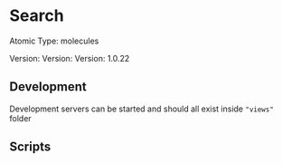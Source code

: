 # Search

Atomic Type: molecules

Version: Version: Version: 1.0.22









## Development

Development servers can be started and should all exist inside `"views"` folder

## Scripts

